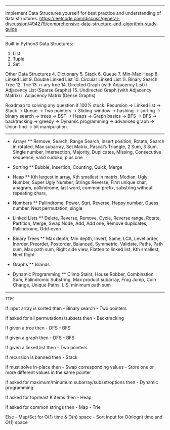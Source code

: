 *************

Implement Data Structures yourself for best practice and understanding of data structures.
https://leetcode.com/discuss/general-discussion/494279/comprehensive-data-structure-and-algorithm-study-guide

*************


Built in Python3 Data Structures:
1. List
2. Tuple
3. Set 

Other Data Structures
4. Dictionary
5. Stack 
6. Queue
7. Min-Max Heap
8. Linked List
9. Double Linked List
10. Circular Linked List
11. Binary Search Tree
12. Trie
13. n-ary tree 
14. Directed Graph (with Adjacency List)
    i. Adjacency List (Sparse Graphs)
15. Undirected Graph (with Adjacency Matrix)
    i. Adjacency Matrix (Dense Graphs)



Roadmap to solving any question if 100% stuck: 
Recursion -> Linked list -> Stack -> Queue -> Two pointers -> Sliding-window -> hashing -> sorting -> binary search -> trees -> BST -> Heaps -> Graph basics -> BFS -> DFS -> backtracking -> greedy -> Dynamic programming -> advanced graph -> Union find -> bit manipulation.


--------------------------
* Arrays
** Remove, Search, Range Search, insert position, Rotate, Search in rotated, Max subarray, Set Matrix, Pascal’s Triangle, 2 Sum, 3 Sum, Single number, Intersection, Majority, Duplicates, Missing, Consecutive sequence, valid sudoku, plus one

* Sorting
** Bubble, Insertion, Counting, Quick, Merge

* Heap
** Kth largest in array, Kth smallest in matrix, Median, Ugly Number, Super Ugly Number,
Strings Reverse, First unique char, anagram, pallindrome, last word, common prefix, substring without repeating chars,

* Numbers
** Pallindrome, Power, Sqrt, Reverse, Happy number, Guess number, Next permutation, single

* Linked Lists
** Delete, Reverse, Remove, Cycle, Reverse range, Rotate, Partition, Merge, Swap Node, Add, Add one, Remove duplicates, Pallindrome, Odd-even

* Binary Trees
** Max depth, Min depth, Invert, Same, LCA, Level order, Inorder, Preorder, Postorder, Balanced, Symmetric, Validate, Paths, Path sum, Max path sum, Right side view, Flatten to linked list, Kth smallest, Next Right

* Graphs
** Islands

* Dynamic Programming
** Climb Stairs, House Robber, Combination Sum, Palindromic Substring, Max product subarray, Frog Jump, Coin Change, Unique Paths, LIS, minimum path sum
-------------------------



~~~~~~
TIPS
~~~~~~
If input array is sorted then
    - Binary search
    - Two pointers

If asked for all permutations/subsets then
    - Backtracking

If given a tree then
    - DFS
    - BFS

If given a graph then
    - DFS
    - BFS

If given a linked list then
    - Two pointers

If recursion is banned then
    - Stack

If must solve in-place then
    - Swap corresponding values
    - Store one or more different values in the same pointer

If asked for maximum/minumum subarray/subset/options then
    - Dynamic programming

If asked for top/least K items then
    - Heap

If asked for common strings then
    - Map
    - Trie

Else
    - Map/Set for O(1) time & O(n) space
    - Sort input for O(nlogn) time and O(1) space
